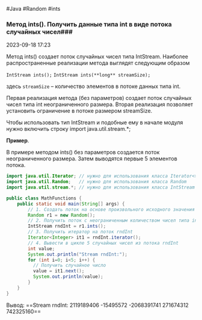 #Java #Random #ints
### Метод ints(). Получить данные типа int в виде потока случайных чисел###

2023-09-18 17:23

Метод ints() создает поток случайных чисел типа IntStream. Наиболее распространенные реализации метода выглядят следующим образом

`IntStream ints();`
`IntStream ints(**long** streamSize);`

здесь
`streamSize` – количество элементов в потоке данных типа int.

Первая реализация метода (без параметров) создает поток случайных чисел типа int неограниченного размера. Вторая реализация позволяет установить ограничение в потоке размером streamSize.

Чтобы использовать тип IntStream и подобные ему в начале модуля нужно включить строку
import java.util.stream.*;

**Пример**.

В примере методом ints() без параметров создается поток неограниченного размера. Затем выводятся первые 5 элементов потока.

```java
import java.util.Iterator; // нужно для использования класса Iterator<>
import java.util.Random;   // нужно для использования класса Random
import java.util.stream.*; // нужно для использования класса IntStream

public class MathFunctions {
	public static void main(String[] args) {
	    // 1. Создать поток на основе произвольного исходного значения 
	    Random r1 = new Random();
	    // 2. Получить поток с неограниченным количеством чисел типа int 
	    IntStream rndInt = r1.ints();
	    // 3. Получить итератор на поток rndInt 
	    Iterator<Integer> it1 = rndInt.iterator();
	    // 4. Вывести в цикле 5 случайных чисел из потока rndInt 
	    int value;
	    System.out.println("Stream rndInt:");
	    for (int i=0; i<5; i++) {
	      // Получить случайное число 
	      value = it1.next();
	      System.out.println(value);
	    }
	}
}
```
Вывод:
==Stream rndInt:
2119189406
-15495572
-2068391741
271674312
742325160==
